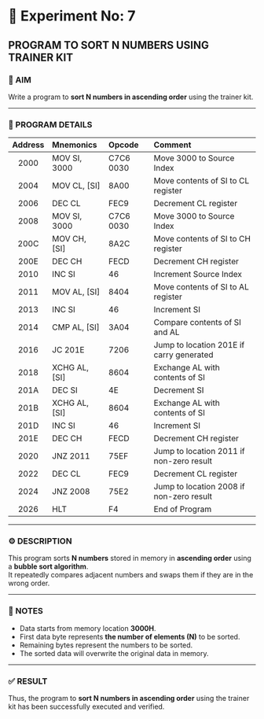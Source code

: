 # 🧪 Experiment No: 7  
## PROGRAM TO SORT N NUMBERS USING TRAINER KIT  

### 🎯 AIM  
Write a program to **sort N numbers in ascending order** using the trainer kit.

---

### 🧠 PROGRAM DETAILS  

| **Address** | **Mnemonics** | **Opcode** | **Comment** |
|:------------:|:--------------|:------------|:-------------|
| 2000 | MOV SI, 3000 | C7C6 0030 | Move 3000 to Source Index |
| 2004 | MOV CL, [SI] | 8A00 | Move contents of SI to CL register |
| 2006 | DEC CL | FEC9 | Decrement CL register |
| 2008 | MOV SI, 3000 | C7C6 0030 | Move 3000 to Source Index |
| 200C | MOV CH, [SI] | 8A2C | Move contents of SI to CH register |
| 200E | DEC CH | FECD | Decrement CH register |
| 2010 | INC SI | 46 | Increment Source Index |
| 2011 | MOV AL, [SI] | 8404 | Move contents of SI to AL register |
| 2013 | INC SI | 46 | Increment SI |
| 2014 | CMP AL, [SI] | 3A04 | Compare contents of SI and AL |
| 2016 | JC 201E | 7206 | Jump to location 201E if carry generated |
| 2018 | XCHG AL, [SI] | 8604 | Exchange AL with contents of SI |
| 201A | DEC SI | 4E | Decrement SI |
| 201B | XCHG AL, [SI] | 8604 | Exchange AL with contents of SI |
| 201D | INC SI | 46 | Increment SI |
| 201E | DEC CH | FECD | Decrement CH register |
| 2020 | JNZ 2011 | 75EF | Jump to location 2011 if non-zero result |
| 2022 | DEC CL | FEC9 | Decrement CL register |
| 2024 | JNZ 2008 | 75E2 | Jump to location 2008 if non-zero result |
| 2026 | HLT | F4 | End of Program |

---

### ⚙️ DESCRIPTION  
This program sorts **N numbers** stored in memory in **ascending order** using a **bubble sort algorithm**.  
It repeatedly compares adjacent numbers and swaps them if they are in the wrong order.

---

### 📍 NOTES  
- Data starts from memory location **3000H**.  
- First data byte represents **the number of elements (N)** to be sorted.  
- Remaining bytes represent the numbers to be sorted.  
- The sorted data will overwrite the original data in memory.

---

### ✅ RESULT  
Thus, the program to **sort N numbers in ascending order** using the trainer kit has been successfully executed and verified.
